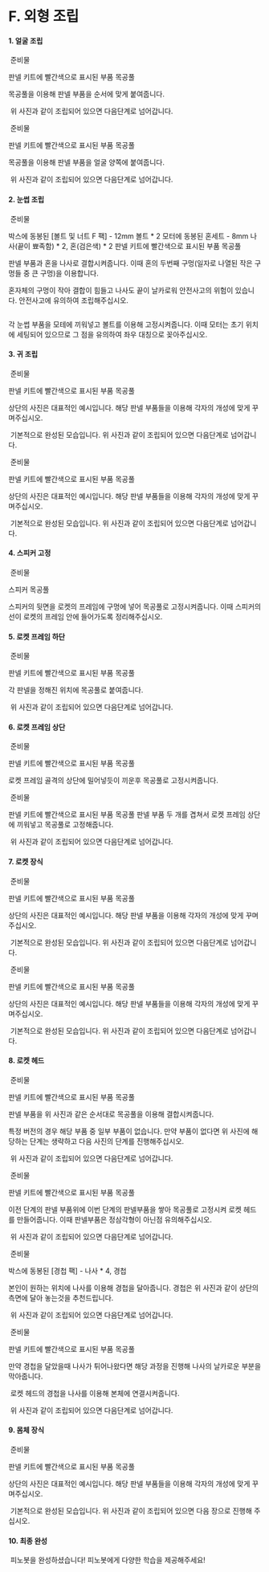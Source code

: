 
# F. 외형 조립

#### 1. 얼굴 조립

![]()
준비물

판넬 키트에 빨간색으로 표시된 부품
목공풀

목공풀을 이용해 판넬 부품을 순서에 맞게 붙여줍니다.

![]()
위 사진과 같이 조립되어 있으면 다음단계로 넘어갑니다.

![]()
준비물

판넬 키트에 빨간색으로 표시된 부품
목공풀

목공풀을 이용해 판넬 부품을 얼굴 양쪽에 붙여줍니다.

![]()
위 사진과 같이 조립되어 있으면 다음단계로 넘어갑니다.

#### 2. 눈썹 조립

![]()
준비물

박스에 동봉된 [볼트 및 너트 F 팩] - 12mm 볼트 * 2
모터에 동봉된 혼세트 - 8mm 나사(끝이 뾰족함) * 2, 혼(검은색) * 2
판넬 키트에 빨간색으로 표시된 부품 
목공풀

판넬 부품과 혼을 나사로 결합시켜줍니다.
이때 혼의 두번째 구멍(일자로 나열된 작은 구멍들 중 큰 구멍)을 이용합니다.

혼자체의 구멍이 작아 결합이 힘들고 나사도 끝이 날카로워 안전사고의 위험이 있습니다.
안전사고에 유의하여 조립해주십시오.

![]()

각 눈썹 부품을 모테에 끼워넣고 볼트를 이용해 고정시켜줍니다.
이때 모터는 초기 위치에 세팅되어 있으므로 그 점을 유의하여 좌우 대칭으로 꽂아주십시오.

#### 3. 귀 조립

![]()
준비물

판넬 키트에 빨간색으로 표시된 부품 
목공풀

상단의 사진은 대표적인 예시입니다.
해당 판넬 부품들을 이용해 각자의 개성에 맞게 꾸며주십시오.

![]()
기본적으로 완성된 모습입니다.
위 사진과 같이 조립되어 있으면 다음단계로 넘어갑니다.

![]()
준비물

판넬 키트에 빨간색으로 표시된 부품 
목공풀

상단의 사진은 대표적인 예시입니다.
해당 판넬 부품들을 이용해 각자의 개성에 맞게 꾸며주십시오.

![]()
기본적으로 완성된 모습입니다.
위 사진과 같이 조립되어 있으면 다음단계로 넘어갑니다.

#### 4. 스피커 고정

![]()
준비물

스피커
목공풀

스피커의 뒷면을 로켓의 프레임에 구멍에 넣어 목공풀로 고정시켜줍니다.
이때 스피커의 선이 로켓의 프레임 안에 들어가도록 정리해주십시오.

#### 5. 로켓 프레임 하단

![]()
준비물

판넬 키트에 빨간색으로 표시된 부품 
목공풀

각 판넬을 정해진 위치에 목공풀로 붙여줍니다.

![]()
위 사진과 같이 조립되어 있으면 다음단계로 넘어갑니다.

#### 6. 로켓 프레임 상단

![]()
준비물

판넬 키트에 빨간색으로 표시된 부품 
목공풀

로켓 프레임 골격의 상단에 밀어넣듯이 끼운후 목공풀로 고정시켜줍니다.

![]()
준비물

판넬 키트에 빨간색으로 표시된 부품 
목공풀
판넬 부품 두 개를 겹쳐서 로켓 프레임 상단에 끼워넣고 목공풀로 고정해줍니다.

![]()
위 사진과 같이 조립되어 있으면 다음단계로 넘어갑니다.

#### 7. 로켓 장식

![]()
준비물

판넬 키트에 빨간색으로 표시된 부품 
목공풀

상단의 사진은 대표적인 예시입니다.
해당 판넬 부품을 이용해 각자의 개성에 맞게 꾸며주십시오.

![]()
기본적으로 완성된 모습입니다.
위 사진과 같이 조립되어 있으면 다음단계로 넘어갑니다.

![]()
준비물

판넬 키트에 빨간색으로 표시된 부품 
목공풀

상단의 사진은 대표적인 예시입니다.
해당 판넬 부품들을 이용해 각자의 개성에 맞게 꾸며주십시오.

![]()
기본적으로 완성된 모습입니다.
위 사진과 같이 조립되어 있으면 다음단계로 넘어갑니다.

#### 8. 로켓 헤드

![]()
준비물

판넬 키트에 빨간색으로 표시된 부품 
목공풀

판넬 부품을 위 사진과 같은 순서대로 목공풀을 이용해 결합시켜줍니다.

특정 버전의 경우 해당 부품 중 일부 부품이 없습니다.
만약 부품이 없다면 위 사진에 해당하는 단계는 생략하고 다음 사진의 단계를 진행해주십시오.

![]()
위 사진과 같이 조립되어 있으면 다음단계로 넘어갑니다.

![]()
준비물

판넬 키트에 빨간색으로 표시된 부품 
목공풀

이전 단계의 판넬 부품위에 이번 단계의 판넬부품을 쌓아 목공풀로 고정시켜 로켓 헤드를 만들어줍니다.
이때 판넬부품은 정삼각형이 아닌점 유의해주십시오.

![]()
위 사진과 같이 조립되어 있으면 다음단계로 넘어갑니다.

![]()
준비물

박스에 동봉된 [경첩 팩] - 나사 * 4, 경첩

본인이 원하는 위치에 나사를 이용해 경첩을 달아줍니다.
경첩은 위 사진과 같이 상단의 측면에 달아 놓는것을 추천드립니다.

![]()
위 사진과 같이 조립되어 있으면 다음단계로 넘어갑니다.

![]()
준비물

판넬 키트에 빨간색으로 표시된 부품 
목공풀

만약 경첩을 달았을때 나사가 튀어나왔다면 해당 과정을 진행해 나사의 날카로운 부분을 막아줍니다.

![]()
로켓 헤드의 경첩을 나사를 이용해 본체에 연결시켜줍니다.

![]()
위 사진과 같이 조립되어 있으면 다음단계로 넘어갑니다.

#### 9. 몸체 장식

![]()
준비물

판넬 키트에 빨간색으로 표시된 부품 
목공풀

상단의 사진은 대표적인 예시입니다.
해당 판넬 부품들을 이용해 각자의 개성에 맞게 꾸며주십시오.

![]()
기본적으로 완성된 모습입니다.
위 사진과 같이 조립되어 있으면 다음 장으로 진행해 주십시오.

#### 10. 최종 완성

![]()
피노봇을 완성하셨습니다!
피노봇에게 다양한 학습을 제공해주세요!
